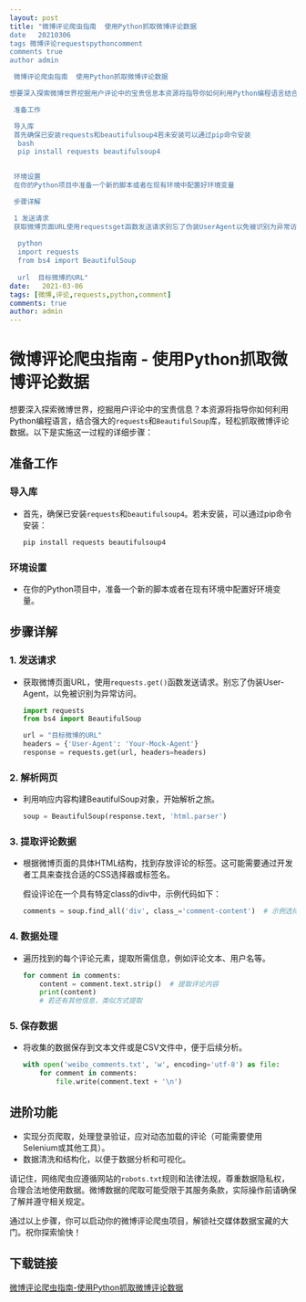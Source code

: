 ```yaml
---
layout: post
title: "微博评论爬虫指南  使用Python抓取微博评论数据
date   20210306
tags 微博评论requestspythoncomment
comments true
author admin

 微博评论爬虫指南  使用Python抓取微博评论数据

想要深入探索微博世界挖掘用户评论中的宝贵信息本资源将指导你如何利用Python编程语言结合强大的requests和BeautifulSoup库轻松抓取微博评论数据以下是实施这一过程的详细步骤

 准备工作

 导入库
 首先确保已安装requests和beautifulsoup4若未安装可以通过pip命令安装
  bash
  pip install requests beautifulsoup4
  

 环境设置
 在你的Python项目中准备一个新的脚本或者在现有环境中配置好环境变量

 步骤详解

 1 发送请求
 获取微博页面URL使用requestsget函数发送请求别忘了伪装UserAgent以免被识别为异常访问
  
  python
  import requests
  from bs4 import BeautifulSoup
  
  url  目标微博的URL"
date:   2021-03-06
tags: [微博,评论,requests,python,comment]
comments: true
author: admin
---
```

# 微博评论爬虫指南 - 使用Python抓取微博评论数据

想要深入探索微博世界，挖掘用户评论中的宝贵信息？本资源将指导你如何利用Python编程语言，结合强大的`requests`和`BeautifulSoup`库，轻松抓取微博评论数据。以下是实施这一过程的详细步骤：

## 准备工作

### 导入库
- 首先，确保已安装`requests`和`beautifulsoup4`。若未安装，可以通过pip命令安装：
  ```bash
  pip install requests beautifulsoup4
  ```

### 环境设置
- 在你的Python项目中，准备一个新的脚本或者在现有环境中配置好环境变量。

## 步骤详解

### 1. 发送请求
- 获取微博页面URL，使用`requests.get()`函数发送请求。别忘了伪装User-Agent，以免被识别为异常访问。
  
  ```python
  import requests
  from bs4 import BeautifulSoup
  
  url = "目标微博的URL"
  headers = {'User-Agent': 'Your-Mock-Agent'}
  response = requests.get(url, headers=headers)
  ```

### 2. 解析网页
- 利用响应内容构建BeautifulSoup对象，开始解析之旅。
  
  ```python
  soup = BeautifulSoup(response.text, 'html.parser')
  ```

### 3. 提取评论数据
- 根据微博页面的具体HTML结构，找到存放评论的标签。这可能需要通过开发者工具来查找合适的CSS选择器或标签名。
  
  假设评论在一个具有特定class的div中，示例代码如下：
  
  ```python
  comments = soup.find_all('div', class_='comment-content')  # 示例选择器，请根据实际情况调整
  ```

### 4. 数据处理
- 遍历找到的每个评论元素，提取所需信息，例如评论文本、用户名等。
  
  ```python
  for comment in comments:
      content = comment.text.strip()  # 提取评论内容
      print(content)
      # 若还有其他信息，类似方式提取
  ```

### 5. 保存数据
- 将收集的数据保存到文本文件或是CSV文件中，便于后续分析。
  
  ```python
  with open('weibo_comments.txt', 'w', encoding='utf-8') as file:
      for comment in comments:
          file.write(comment.text + '\n')
  ```

## 进阶功能
- 实现分页爬取，处理登录验证，应对动态加载的评论（可能需要使用Selenium或其他工具）。
- 数据清洗和结构化，以便于数据分析和可视化。

请记住，网络爬虫应遵循网站的`robots.txt`规则和法律法规，尊重数据隐私权，合理合法地使用数据。微博数据的爬取可能受限于其服务条款，实际操作前请确保了解并遵守相关规定。

通过以上步骤，你可以启动你的微博评论爬虫项目，解锁社交媒体数据宝藏的大门。祝你探索愉快！

## 下载链接

[微博评论爬虫指南-使用Python抓取微博评论数据](https://pan.quark.cn/s/284523b5a2dd)